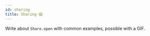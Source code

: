 ```yaml
---
id: sharing
title: Sharing 😱
---
```


Write about `Share.open` with common examples, possible with a GIF.
